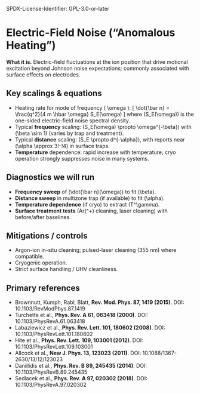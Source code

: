 SPDX-License-Identifier: GPL-3.0-or-later

# Electric-Field Noise (“Anomalous Heating”)

**What it is.** Electric-field fluctuations at the ion position that drive motional excitation beyond Johnson noise expectations; commonly associated with surface effects on electrodes.

## Key scalings & equations
- Heating rate for mode of frequency \( \omega \):
  \[
  \dot{\bar n} = \frac{q^2}{4 m \hbar \omega} S_E(\omega)
  \]
  where \(S_E(\omega)\) is the one-sided electric-field noise spectral density.  
- Typical **frequency** scaling: \(S_E(\omega) \propto \omega^{-\beta}\) with \(\beta \sim 1\) (varies by trap and treatment).
- Typical **distance** scaling: \(S_E \propto d^{-\alpha}\), with reports near \(\alpha \approx 3\!-\!4\) in surface traps.
- **Temperature** dependence: rapid increase with temperature; cryo operation strongly suppresses noise in many systems.

## Diagnostics we will run
- **Frequency sweep** of \(\dot{\bar n}(\omega)\) to fit \(\beta\).
- **Distance sweep** in multizone trap (if available) to fit \(\alpha\).
- **Temperature dependence** (if cryo) to extract \(T^\gamma\).
- **Surface treatment tests** (Ar\(^+\) cleaning, laser cleaning) with before/after baselines.

## Mitigations / controls
- Argon-ion in-situ cleaning; pulsed-laser cleaning (355 nm) where compatible.
- Cryogenic operation.
- Strict surface handling / UHV cleanliness.

## Primary references
- Brownnutt, Kumph, Rabl, Blatt, **Rev. Mod. Phys. 87, 1419 (2015)**. DOI: 10.1103/RevModPhys.87.1419  
- Turchette et al., **Phys. Rev. A 61, 063418 (2000)**. DOI: 10.1103/PhysRevA.61.063418  
- Labaziewicz et al., **Phys. Rev. Lett. 101, 180602 (2008)**. DOI: 10.1103/PhysRevLett.101.180602  
- Hite et al., **Phys. Rev. Lett. 109, 103001 (2012)**. DOI: 10.1103/PhysRevLett.109.103001  
- Allcock et al., **New J. Phys. 13, 123023 (2011)**. DOI: 10.1088/1367-2630/13/12/123023  
- Daniilidis et al., **Phys. Rev. B 89, 245435 (2014)**. DOI: 10.1103/PhysRevB.89.245435  
- Sedlacek et al., **Phys. Rev. A 97, 020302 (2018)**. DOI: 10.1103/PhysRevA.97.020302
